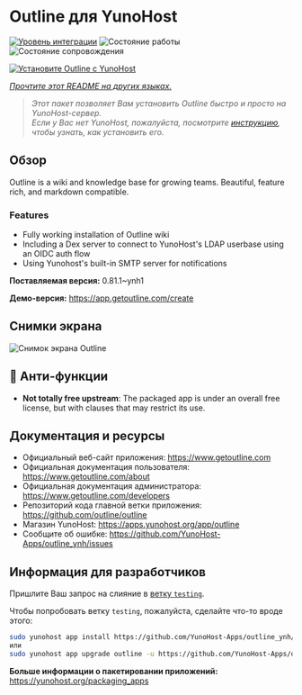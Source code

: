 <!--
Важно: этот README был автоматически сгенерирован <https://github.com/YunoHost/apps/tree/master/tools/readme_generator>
Он НЕ ДОЛЖЕН редактироваться вручную.
-->

# Outline для YunoHost

[![Уровень интеграции](https://apps.yunohost.org/badge/integration/outline)](https://ci-apps.yunohost.org/ci/apps/outline/)
![Состояние работы](https://apps.yunohost.org/badge/state/outline)
![Состояние сопровождения](https://apps.yunohost.org/badge/maintained/outline)

[![Установите Outline с YunoHost](https://install-app.yunohost.org/install-with-yunohost.svg)](https://install-app.yunohost.org/?app=outline)

*[Прочтите этот README на других языках.](./ALL_README.md)*

> *Этот пакет позволяет Вам установить Outline быстро и просто на YunoHost-сервер.*  
> *Если у Вас нет YunoHost, пожалуйста, посмотрите [инструкцию](https://yunohost.org/install), чтобы узнать, как установить его.*

## Обзор

Outline is a wiki and knowledge base for growing teams. Beautiful, feature rich, and markdown compatible.

### Features

- Fully working installation of Outline wiki
- Including a Dex server to connect to YunoHost's LDAP userbase using an OIDC auth flow
- Using Yunohost's built-in SMTP server for notifications


**Поставляемая версия:** 0.81.1~ynh1

**Демо-версия:** <https://app.getoutline.com/create>

## Снимки экрана

![Снимок экрана Outline](./doc/screenshots/screenshot.png)

## :red_circle: Анти-функции

- **Not totally free upstream**: The packaged app is under an overall free license, but with clauses that may restrict its use.

## Документация и ресурсы

- Официальный веб-сайт приложения: <https://www.getoutline.com>
- Официальная документация пользователя: <https://www.getoutline.com/about>
- Официальная документация администратора: <https://www.getoutline.com/developers>
- Репозиторий кода главной ветки приложения: <https://github.com/outline/outline>
- Магазин YunoHost: <https://apps.yunohost.org/app/outline>
- Сообщите об ошибке: <https://github.com/YunoHost-Apps/outline_ynh/issues>

## Информация для разработчиков

Пришлите Ваш запрос на слияние в [ветку `testing`](https://github.com/YunoHost-Apps/outline_ynh/tree/testing).

Чтобы попробовать ветку `testing`, пожалуйста, сделайте что-то вроде этого:

```bash
sudo yunohost app install https://github.com/YunoHost-Apps/outline_ynh/tree/testing --debug
или
sudo yunohost app upgrade outline -u https://github.com/YunoHost-Apps/outline_ynh/tree/testing --debug
```

**Больше информации о пакетировании приложений:** <https://yunohost.org/packaging_apps>
